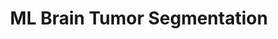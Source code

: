 ---
layout: post
title: ML Brain Tumor Segmentation
description: 
    Developed an ML model for image segmentation of brain tumors in MRI images using a
    Mamba model, a competitor to Transformers boasting a faster throughput. Additional
    approaches using transformers and CNNs were also implemented.
skills: 
  - Machine Learning
  - Image Segmentation
  - PyTorch
  - NumPy
  - Mamba
  - CNN
  - Transformers
  - U-Net
  


main-image: /tumor-seg-img-3.png
---